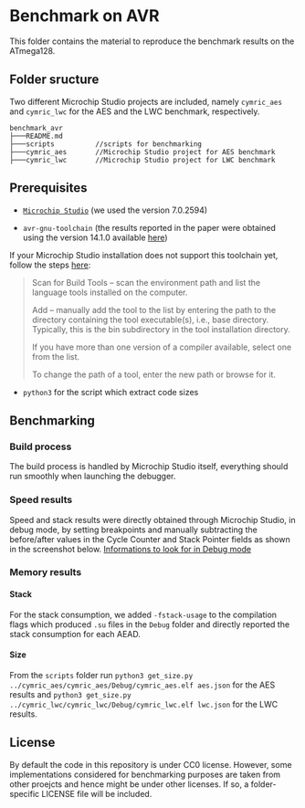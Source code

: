 # Benchmark on AVR
This folder contains the material to reproduce the benchmark results on the ATmega128.

## Folder sructure
Two different Microchip Studio projects are included, namely `cymric_aes` and `cymric_lwc` for the AES and the LWC benchmark, respectively.
```
benchmark_avr
├───README.md
├───scripts          //scripts for benchmarking
├───cymric_aes       //Microchip Studio project for AES benchmark
├───cymric_lwc       //Microchip Studio project for LWC benchmark
```

## Prerequisites
- [`Microchip Studio`](https://www.microchip.com/en-us/tools-resources/develop/microchip-studio) (we used the version 7.0.2594)

- `avr-gnu-toolchain` (the results reported in the paper were obtained using the version 14.1.0 available [here](https://github.com/ZakKemble/avr-gcc-build/releases/tag/v14.1.0-1))

If your Microchip Studio installation does not support this toolchain yet, follow the steps [here](https://onlinedocs.microchip.com/oxy/GUID-D79ACEBE-41BD-43EF-8E1B-9462847AE13E-en-US-10/GUID-C5C2150B-22B2-4DD9-8355-5DA3D1286248.html):
> Scan for Build Tools – scan the environment path and list the language tools installed on the computer.
>
> Add – manually add the tool to the list by entering the path to the directory containing the tool executable(s), i.e., base directory. Typically, this is the bin subdirectory in the tool installation directory.
>
> If you have more than one version of a compiler available, select one from the list.
>
> To change the path of a tool, enter the new path or browse for it.


- `python3` for the script which extract code sizes

## Benchmarking
### Build process
The build process is handled by Microchip Studio itself, everything should run smoothly when launching the debugger.

### Speed results
Speed and stack results were directly obtained through Microchip Studio, in debug mode, by setting breakpoints and manually subtracting the before/after values in the Cycle Counter and Stack Pointer fields as shown in the screenshot below.
[Informations to look for in Debug mode](./screenshot_microchip.png "Microchip Studio screenshot in debug mode")

### Memory results
#### Stack
For the stack consumption, we added `-fstack-usage` to the compilation flags which produced `.su` files in the `Debug` folder and directly reported the stack consumption for each AEAD.

#### Size
From the `scripts` folder run
`python3 get_size.py ../cymric_aes/cymric_aes/Debug/cymric_aes.elf aes.json`
for the AES results and 
`python3 get_size.py ../cymric_lwc/cymric_lwc/Debug/cymric_lwc.elf lwc.json`
for the LWC results.

## License
By default the code in this repository is under CC0 license. However, some implementations considered for benchmarking purposes are taken from other proejcts and hence might be under other licenses. If so, a folder-specific LICENSE file will be included.
